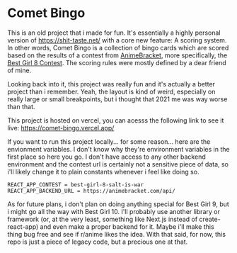 # Comet Bingo

This is an old project that i made for fun. It's essentially a highly personal version of https://shit-taste.net/ with a core new feature: A scoring system. In other words, Comet Bingo is a collection of bingo cards which are scored based on the results of a contest from [AnimeBracket](https://animebracket.com/), more specifically, the [Best Girl 8 Contest](https://animebracket.com/best-girl-8-salt-is-war/results). The scoring rules were mostly defined by a dear friend of mine.

Looking back into it, this project was really fun and it's actually a better project than i remember. Yeah, the layout is kind of weird, especially on really large or small breakpoints, but i thought that 2021 me was way worse than that.

This project is hosted on vercel, you can acesss the following link to see it live: https://comet-bingo.vercel.app/

If you want to run this project locally... for some reason... here are the envionment variables. I don't know why they're environment variables in the first place so here you go. I don't have access to any other backend environment and the contest url is certainly not a sensitive piece of data, so i'll likely change it to plain constants whenever i feel like doing so.

```env
REACT_APP_CONTEST = best-girl-8-salt-is-war
REACT_APP_BACKEND_URL = https://animebracket.com/api/
```

As for future plans, i don't plan on doing anything special for Best Girl 9, but i might go all the way with Best Girl 10. I'll probably use another library or framework (or, at the very least, something like Next.js instead of create-react-app) and even make a proper backend for it. Maybe i'll make this thing bug free and see if r/anime likes the idea. With that said, for now, this repo is just a piece of legacy code, but a precious one at that.
